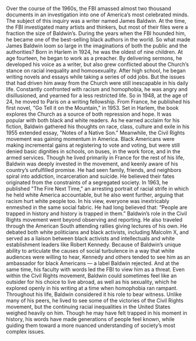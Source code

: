 Over the course of the 1960s, the FBI amassed almost  two thousand documents in an investigation into one  of America’s most celebrated minds. The subject of this inquiry  was a writer named James Baldwin. At the time, the FBI investigated many  artists and thinkers, but most of their files were a  fraction the size of Baldwin’s. During the years when the FBI hounded him, he became one of the best-selling black authors in the world. So what made James Baldwin loom  so large in the imaginations of both the public and the authorities? Born in Harlem in 1924, he was the oldest of nine children. At age fourteen, he began to work as a preacher. By delivering sermons, he developed his voice as a writer, but also grew conflicted about the Church’s stance on racial inequality and homosexuality. After high school, he began writing novels and essays while taking a series of odd jobs. But the issues that had driven him  away from the Church were still inescapable in his daily life. Constantly confronted with racism  and homophobia, he was angry and disillusioned,  and yearned for a less restricted life. So in 1948,  at the age of 24, he moved to Paris on a writing fellowship. From France, he published his first novel, "Go Tell it on the Mountain," in 1953. Set in Harlem, the book explores the Church  as a source of both repression and hope. It was popular with both black  and white readers. As he earned acclaim for his fiction, Baldwin gathered his thoughts on race,  class, culture and exile in his 1955 extended essay,  "Notes of a Native Son." Meanwhile, the Civil Rights movement  was gaining momentum in America. Black Americans were making incremental  gains at registering to vote and voting, but were still denied basic dignities in  schools, on buses, in the work force, and in the armed services. Though he lived primarily in France  for the rest of his life, Baldwin was deeply invested in  the movement, and keenly aware of his  country’s unfulfilled promise. He had seen family, friends,  and neighbors spiral into addiction, incarceration and suicide. He believed their fates originated  from the constraints of a segregated society. In 1963, he published "The Fire Next Time," an arresting portrait of racial strife in which he held white America  accountable, but he also went further, arguing that racism hurt white people too. In his view, everyone was inextricably enmeshed  in the same social fabric. He had long believed that: “People are trapped in history  and history is trapped in them.” Baldwin’s role in the Civil Rights  movement went beyond observing and reporting. He also traveled through the  American South attending rallies giving lectures  of his own. He debated both white politicians  and black activists, including Malcolm X, and served as a liaison between black  activists and intellectuals and white establishment leaders  like Robert Kennedy. Because of Baldwin’s unique ability to articulate the causes  of social turbulence in a way that white audiences  were willing to hear, Kennedy and others tended to see  him as an ambassador for black Americans — a label Baldwin rejected. And at the same time, his faculty with words led the  FBI to view him as a threat. Even within the Civil Rights movement, Baldwin could sometimes feel  like an outsider for his choice to live abroad, as well as his sexuality, which he explored openly  in his writing at a time when homophobia ran rampant. Throughout his life, Baldwin considered it his role to bear witness. Unlike many of his peers, he lived to see some of the victories of the Civil Rights movement, but the continuing racial inequalities in  the United States weighed heavily on him. Though he may have felt trapped  in his moment in history, his words have made generations  of people feel known, while guiding them toward a more  nuanced understanding of society’s most complex issues. 
